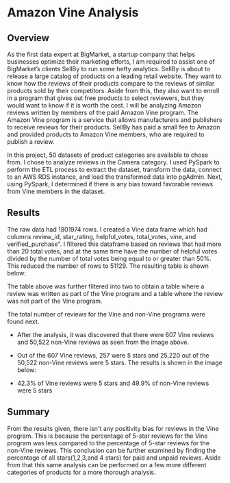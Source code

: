 # Amazon Vine Analysis
## Overview
As the first data expert at BigMarket, a startup company that helps businesses optimize their marketing efforts, I am required to assist one of BigMarket’s clients SellBy to run some hefty analytics. SellBy is about to release a large catalog of products on a leading retail website. They want to know how the reviews of their products compare to the reviews of similar products sold by their competitors. Aside from this, they also want to enroll in a program that gives out free products to select reviewers, but they would want to know if it is worth the cost.
I will be analyzing Amazon reviews written by members of the paid Amazon Vine program. The Amazon Vine program is a service that allows manufacturers and publishers to receive reviews for their products. SellBy has paid a small fee to Amazon and provided products to Amazon Vine members, who are required to publish a review.

In this project, 50 datasets of product categories are available to chose from. I chose to analyze reviews in the Camera category. I used PySpark to perform the ETL process to extract the dataset, transform the data, connect to an AWS RDS instance, and load the transformed data into pgAdmin. Next, using PySpark, I determined if there is any bias toward favorable reviews from Vine members in the dataset.

## Results 
The raw data had 1801974 rows. I created a Vine data frame which had columns review_id, star_rating, helpful_votes, total_votes, vine, and verified_purchase". I filtered this dataframe based on reviews that had more than 20 total votes, and at the same time have the number of helpful votes divided by the number of total votes being equal to or greater than 50%. This reduced the number of rows to 51129. The resulting table is shown below:


The table above was further filtered into two to obtain a table where a review was written as part of the Vine program and a table where the review was not part of the Vine program.

The total number of reviews for the Vine and non-Vine programs were found next.

* After the analysis, it was discovered that there were 607 Vine reviews and 50,522 non-Vine reviews as seen from the image above.
* Out of the 607 Vine reviews, 257 were 5 stars and 25,220 out of the 50,522 non-Vine reviews were 5 stars. The results is shown in the image below:


* 42.3% of Vine reviews were 5 stars and 49.9% of non-Vine reviews were 5 stars


## Summary 
From the results given, there isn't any positivity bias for reviews in the Vine program. This is because the percentage of 5-star reviews for the Vine program was less compared to the percentage of 5-star reviews for the non-Vine reviews. 
This conclusion can be further examined by finding the percentage of all stars(1,2,3,and 4 stars) for paid and unpaid reviews. Aside from that this same analysis can be performed on a few more different categories of products for a more thorough analysis.



